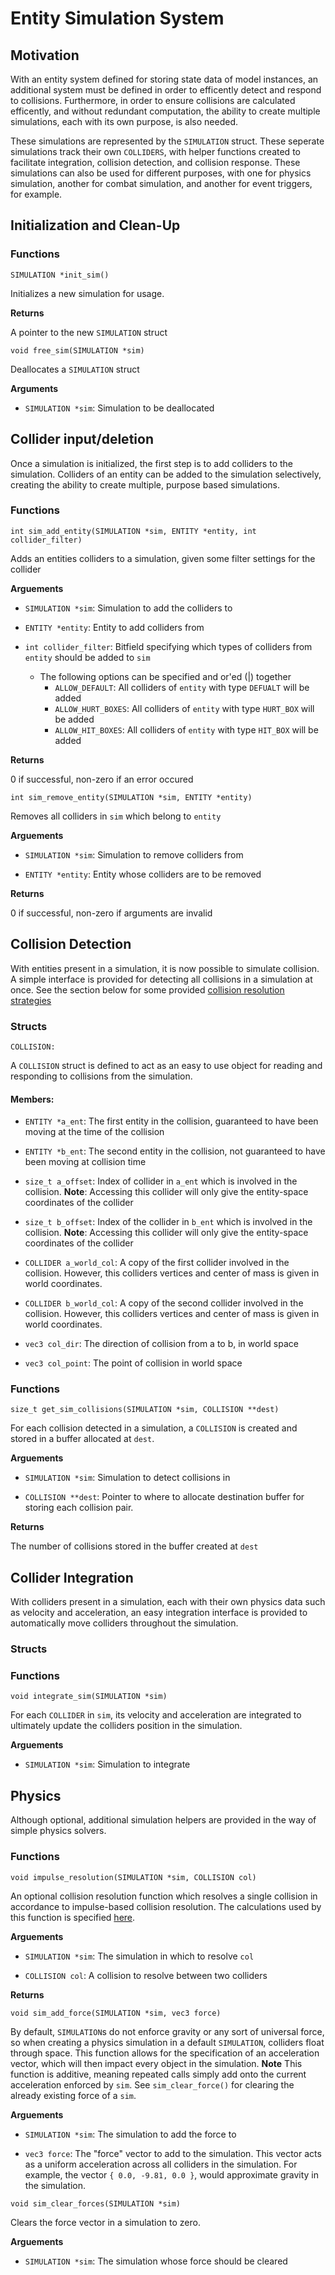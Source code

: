 # Entity Simulation System
## Motivation
With an entity system defined for storing state data of model instances, an additional system must be defined in order to efficently detect and respond to collisions. Furthermore, in order to ensure collisions are calculated efficently, and without redundant computation, the ability to create multiple simulations, each with its own purpose, is also needed.

These simulations are represented by the `SIMULATION` struct. These seperate simulations track their own `COLLIDERS`, with helper functions created to facilitate integration, collision detection, and collision response. These simulations can also be used for different purposes, with one for physics simulation, another for combat simulation, and another for event triggers, for example.

## Initialization and Clean-Up

### Functions

```SIMULATION *init_sim()```

Initializes a new simulation for usage.

**Returns**

A pointer to the new `SIMULATION` struct

```void free_sim(SIMULATION *sim)```

Deallocates a `SIMULATION` struct

**Arguments**

- `SIMULATION *sim`: Simulation to be deallocated

## Collider input/deletion

Once a simulation is initialized, the first step is to add colliders to the simulation. Colliders of an entity can be added to the simulation selectively, creating the ability to create multiple, purpose based simulations.

### Functions

```int sim_add_entity(SIMULATION *sim, ENTITY *entity, int collider_filter)```

Adds an entities colliders to a simulation, given some filter settings for the collider

**Arguements**

- `SIMULATION *sim`: Simulation to add the colliders to

- `ENTITY *entity`: Entity to add colliders from

- `int collider_filter`: Bitfield specifying which types of colliders from `entity` should be added to `sim`
  - The following options can be specified and or'ed (|) together
    - `ALLOW_DEFAULT`: All colliders of `entity` with type `DEFUALT` will be added
    - `ALLOW_HURT_BOXES`: All colliders of `entity` with type `HURT_BOX` will be added
    - `ALLOW_HIT_BOXES`: All colliders of `entity` with type `HIT_BOX` will be added

**Returns**

0 if successful, non-zero if an error occured

```int sim_remove_entity(SIMULATION *sim, ENTITY *entity)```

Removes all colliders in `sim` which belong to `entity`

**Arguements**

- `SIMULATION *sim`: Simulation to remove colliders from

- `ENTITY *entity`: Entity whose colliders are to be removed

**Returns**

0 if successful, non-zero if arguments are invalid

## Collision Detection

With entities present in a simulation, it is now possible to simulate collision. A simple interface is provided for detecting all collisions in a simulation at once. See the section below for some provided [collision resolution strategies](#physics)

### Structs

```COLLISION:```

A `COLLISION` struct is defined to act as an easy to use object for reading and responding to collisions from the simulation.

#### Members:

- `ENTITY *a_ent`: The first entity in the collision, guaranteed to have been moving at the time of the collision

- `ENTITY *b_ent`: The second entity in the collision, not guaranteed to have been moving at collision time

- `size_t a_offset`: Index of collider in `a_ent` which is involved in the collision. **Note**: Accessing this collider will only give the entity-space coordinates of the collider

- `size_t b_offset`: Index of the collider in `b_ent` which is involved in the collision. **Note**: Accessing this collider will only give the entity-space coordinates of the collider

- `COLLIDER a_world_col`: A copy of the first collider involved in the collision. However, this colliders vertices and center of mass is given in world coordinates.

- `COLLIDER b_world_col`: A copy of the second collider involved in the collision. However, this colliders vertices and center of mass is given in world coordinates.

- `vec3 col_dir`: The direction of collision from a to b, in world space

- `vec3 col_point`: The point of collision in world space

### Functions

```size_t get_sim_collisions(SIMULATION *sim, COLLISION **dest)```

For each collision detected in a simulation, a `COLLISION` is created and stored in a buffer allocated at `dest`.

**Arguements**

- `SIMULATION *sim`: Simulation to detect collisions in

- `COLLISION **dest`: Pointer to where to allocate destination buffer for storing each collision pair.

**Returns**

The number of collisions stored in the buffer created at `dest`

## Collider Integration

With colliders present in a simulation, each with their own physics data such as velocity and acceleration, an easy integration interface is provided to automatically move colliders throughout the simulation.

### Structs

### Functions

```void integrate_sim(SIMULATION *sim)```

For each `COLLIDER` in `sim`, its velocity and acceleration are integrated to ultimately update the colliders position in the simulation.

**Arguements**

- `SIMULATION *sim`: Simulation to integrate

## Physics

Although optional, additional simulation helpers are provided in the way of simple physics solvers.

### Functions

```void impulse_resolution(SIMULATION *sim, COLLISION col)```

An optional collision resolution function which resolves a single collision in accordance to impulse-based collision resolution. The calculations used by this function is specified [here](https://en.wikipedia.org/wiki/Collision_response#Impulse-based_reaction_model).

**Arguements**

- `SIMULATION *sim`: The simulation in which to resolve `col`

- `COLLISION col`: A collision to resolve between two colliders

**Returns**

```void sim_add_force(SIMULATION *sim, vec3 force)```

By default, `SIMULATION`s do not enforce gravity or any sort of universal force, so when creating a physics simulation in a default `SIMULATION`, colliders float through space. This function allows for the specification of an acceleration vector, which will then impact every object in the simulation. **Note** This function is additive, meaning repeated calls simply add onto the current acceleration enforced by `sim`. See `sim_clear_force()` for clearing the already existing force of a `sim`.

**Arguements**

- `SIMULATION *sim`: The simulation to add the force to

- `vec3 force`: The "force" vector to add to the simulation. This vector acts as a uniform acceleration across all colliders in the simulation. For example, the vector `{ 0.0, -9.81, 0.0 }`, would approximate gravity in the simulation.

```void sim_clear_forces(SIMULATION *sim)```

Clears the force vector in a simulation to zero.

**Arguements**

- `SIMULATION *sim`: The simulation whose force should be cleared
